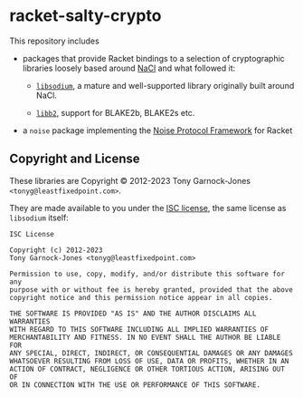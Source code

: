 # racket-salty-crypto

This repository includes

 - packages that provide Racket bindings to a selection of cryptographic libraries loosely
   based around [NaCl](http://nacl.cr.yp.to/) and what followed it:

    - [`libsodium`](https://libsodium.org/), a mature and well-supported library originally
      built around NaCl.

    - [`libb2`](https://github.com/BLAKE2/libb2), support for BLAKE2b, BLAKE2s etc.

 - a `noise` package implementing the [Noise Protocol Framework](https://noiseprotocol.org/)
   for Racket

## Copyright and License

These libraries are Copyright © 2012-2023 Tony Garnock-Jones `<tonyg@leastfixedpoint.com>`.

They are made available to you under the [ISC license](https://spdx.org/licenses/ISC.html), the
same license as `libsodium` itself:

    ISC License

    Copyright (c) 2012-2023
    Tony Garnock-Jones <tonyg@leastfixedpoint.com>

    Permission to use, copy, modify, and/or distribute this software for any
    purpose with or without fee is hereby granted, provided that the above
    copyright notice and this permission notice appear in all copies.

    THE SOFTWARE IS PROVIDED "AS IS" AND THE AUTHOR DISCLAIMS ALL WARRANTIES
    WITH REGARD TO THIS SOFTWARE INCLUDING ALL IMPLIED WARRANTIES OF
    MERCHANTABILITY AND FITNESS. IN NO EVENT SHALL THE AUTHOR BE LIABLE FOR
    ANY SPECIAL, DIRECT, INDIRECT, OR CONSEQUENTIAL DAMAGES OR ANY DAMAGES
    WHATSOEVER RESULTING FROM LOSS OF USE, DATA OR PROFITS, WHETHER IN AN
    ACTION OF CONTRACT, NEGLIGENCE OR OTHER TORTIOUS ACTION, ARISING OUT OF
    OR IN CONNECTION WITH THE USE OR PERFORMANCE OF THIS SOFTWARE.
